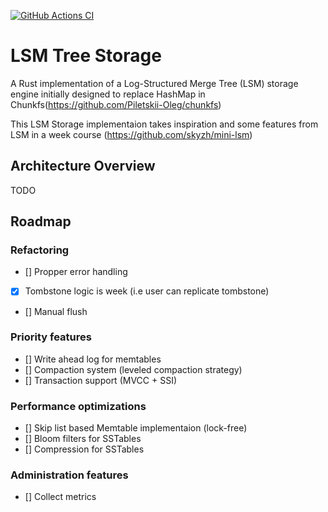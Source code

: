 [![GitHub Actions CI](https://github.com/VanyaGlazunov/lsm-tree/actions/workflows/rust.yml/badge.svg)](https://github.com/VanyaGlazunov/lsm-tree/actions/workflows/rust.yml)


# LSM Tree Storage 
A Rust implementation of a Log-Structured Merge Tree (LSM) storage engine initially designed to replace HashMap in Chunkfs(https://github.com/Piletskii-Oleg/chunkfs)

This LSM Storage implementaion takes inspiration and some features from LSM in a week course (https://github.com/skyzh/mini-lsm)

## Architecture Overview

TODO

## Roadmap

### Refactoring
- [] Propper error handling
- [x] Tombstone logic is week (i.e user can replicate tombstone)
- [] Manual flush

### Priority features
- [] Write ahead log for memtables
- [] Compaction system (leveled compaction strategy)
- [] Transaction support (MVCC + SSI)

### Performance optimizations
- [] Skip list based Memtable implementaion (lock-free)
- [] Bloom filters for SSTables
- [] Compression for SSTables

### Administration features
- [] Collect metrics